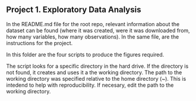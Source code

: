 ## Project 1. Exploratory Data Analysis

In the README.md file for the root repo, relevant information about the dataset can be found
(where it was created, were it was downloaded from, how many variables, how many observations).
In the same file, are the instructions for the project.

In this folder are the four scripts to produce the figures required.

The script looks for a specific directory in the hard drive.
If the directory is not found, it creates and uses it a the working directory.
The path to the working directory was specified relative to the home directory (~).
This is intedend to help with reproducibility. If necesary, edit the path to the
working directory.

